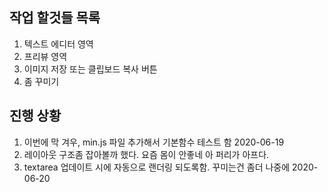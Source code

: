 ## 작업 할것들 목록 

1. 텍스트 에디터 영역
2. 프리뷰 영역
3. 이미지 저장 또는 클립보드 복사 버튼
4. 좀 꾸미기

## 진행 상황

1. 이번에 막 겨우, min.js 파일 추가해서 기본함수 테스트 함 2020-06-19
2. 레이아웃 구조좀 잡아볼까 했다. 요즘 몸이 안좋네 아 퍼리가 아프다. 
3. textarea 업데이트 시에 자동으로 랜더링 되도록함. 꾸미는건 좀더 나중에 2020-06-20